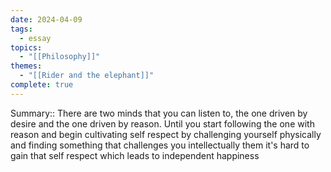 ```yaml
---
date: 2024-04-09
tags:
  - essay
topics:
  - "[[Philosophy]]"
themes:
  - "[[Rider and the elephant]]"
complete: true
---
```


Summary::
There are two minds that you can listen to, the one driven by desire and the one driven by reason. Until you start following the one with reason and begin cultivating self respect by challenging yourself physically and finding something that challenges you intellectually them it's hard to gain that self respect which leads to independent happiness